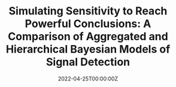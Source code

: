 ---
title: 'Simulating Sensitivity to Reach Powerful Conclusions: A Comparison of Aggregated and Hierarchical Bayesian Models of Signal Detection' 
summary: 'In my final project for Psychology 555: Detection and Discrimination, I simulated data with condition effect sizes set to 0 and compared false positive rates of different analysis techniques including a 1. point estimate method, 2. bayesian generalized linear model (GLM), and 3. bayesian hierarchical generalized linear model (GLMM). I found that while the point estimate and GLMM methods maintained an acceptable alpha level across multiple simulated experiments, the GLM false positive rate alpha levels was as high as 0.59 across conditions.' 
tags:
  - Simulation
date: '2022-04-25T00:00:00Z'

# Optional external URL for project (replaces project detail page).
external_link: ''

image:
  caption: 'Mean d-prime estimates and the associated false positive rate.'
  focal_point: Smart

links:
  - icon: github
    icon_pack: fab
    name: Code
    url: https://github.com/emilymech/sdt_simulation
url_code: ''
url_pdf: ''
url_slides: ''
url_video: ''

# Slides (optional).
#   Associate this project with Markdown slides.
#   Simply enter your slide deck's filename without extension.
#   E.g. `slides = "example-slides"` references `content/slides/example-slides.md`.
#   Otherwise, set `slides = ""`.
slides: ""
---